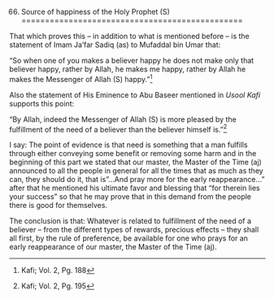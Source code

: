 66. Source of happiness of the Holy Prophet (S)
===============================================

That which proves this – in addition to what is mentioned before – is
the statement of Imam Ja’far Sadiq (as) to Mufaddal bin Umar that:

“So when one of you makes a believer happy he does not make only that
believer happy, rather by Allah, he makes me happy, rather by Allah he
makes the Messenger of Allah (S) happy.”[^1]

Also the statement of His Eminence to Abu Baseer mentioned in *Usool
Kafi* supports this point:

“By Allah, indeed the Messenger of Allah (S) is more pleased by the
fulfillment of the need of a believer than the believer himself is.”[^2]

I say: The point of evidence is that need is something that a man
fulfills through either conveying some benefit or removing some harm and
in the beginning of this part we stated that our master, the Master of
the Time (aj) announced to all the people in general for all the times
that as much as they can, they should do it, that is”…And pray more for
the early reappearance…” after that he mentioned his ultimate favor and
blessing that “for therein lies your success” so that he may prove that
in this demand from the people there is good for themselves.

The conclusion is that: Whatever is related to fulfillment of the need
of a believer – from the different types of rewards, precious effects –
they shall all first, by the rule of preference, be available for one
who prays for an early reappearance of our master, the Master of the
Time (aj).

[^1]: Kafi; Vol. 2, Pg. 188

[^2]: Kafi; Vol. 2, Pg. 195


